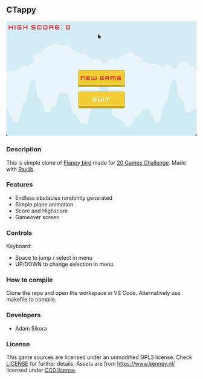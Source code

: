 ## CTappy

![CTappy)](screenshots/screenshot.gif "CTappy")

### Description

This is simple clone of [Flappy bird](https://20_games_challenge.gitlab.io/games/flappy/) made for [20 Games Challenge](https://20_games_challenge.gitlab.io/). Made with [Raylib](https://www.raylib.com/). 

### Features

 - Endless obstacles randomly generated 
 - Simple plane animation
 - Score and Highscore
 - Gameover screen

### Controls

Keyboard:
 - Space to jump / select in menu
 - UP/DOWN to change selection in menu

### How to compile 

Clone the repo and open the workspace in VS Code. Alternatively use makefile to compile. 

### Developers

 - Adam Sikora

### License

This game sources are licensed under an unmodified GPL3 license. Check [LICENSE](LICENSE) for further details. Assets are from https://www.kenney.nl/ licensed under [CC0 license](assets/license.txt).
